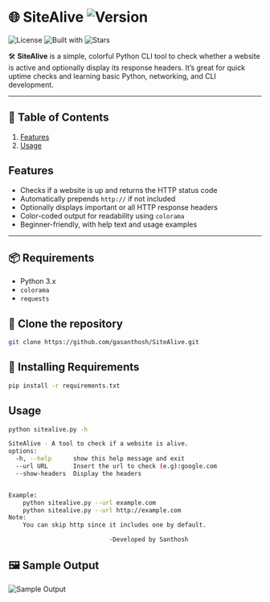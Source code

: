 # 🌐 SiteAlive ![Version](https://img.shields.io/badge/version-1.0-green) 
![License](https://img.shields.io/github/license/gasanthosh/SiteAlive)
![Built with](https://img.shields.io/badge/Built%20with-Python-blue?logo=python)
![Stars](https://img.shields.io/github/stars/gasanthosh/SiteAlive?style=social)

🛠️ **SiteAlive** is a simple, colorful Python CLI tool to check whether a website is active and optionally display its response headers. It’s great for quick uptime checks and learning basic Python, networking, and CLI development.

---
## 🔗 Table of Contents

1. [Features](#features)
3. [Usage](#usage)
   
  
## Features

- Checks if a website is up and returns the HTTP status code
- Automatically prepends `http://` if not included
- Optionally displays important or all HTTP response headers
- Color-coded output for readability using `colorama`
- Beginner-friendly, with help text and usage examples

---

## 📦 Requirements

- Python 3.x
- `colorama`
- `requests`

## 🔗 Clone the repository
```bash
git clone https://github.com/gasanthosh/SiteAlive.git
```
## 📎 Installing Requirements
```bash
pip install -r requirements.txt
```
## Usage
```bash
python sitealive.py -h

SiteAlive - A tool to check if a website is alive.
options:
  -h, --help      show this help message and exit
  --url URL       Insert the url to check (e.g):google.com
  --show-headers  Display the headers


Example:
    python sitealive.py --url example.com
    python sitealive.py --url http://example.com
Note:
    You can skip http since it includes one by default.

                            -Developed by Santhosh
```
## 🖼️ Sample Output

![Sample Output](screenshot.png)
